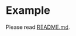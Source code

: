 # Example 

Please read [README.md](https://pub.dartlang.org/packages/dart_oss_licenses#-readme-tab-).

